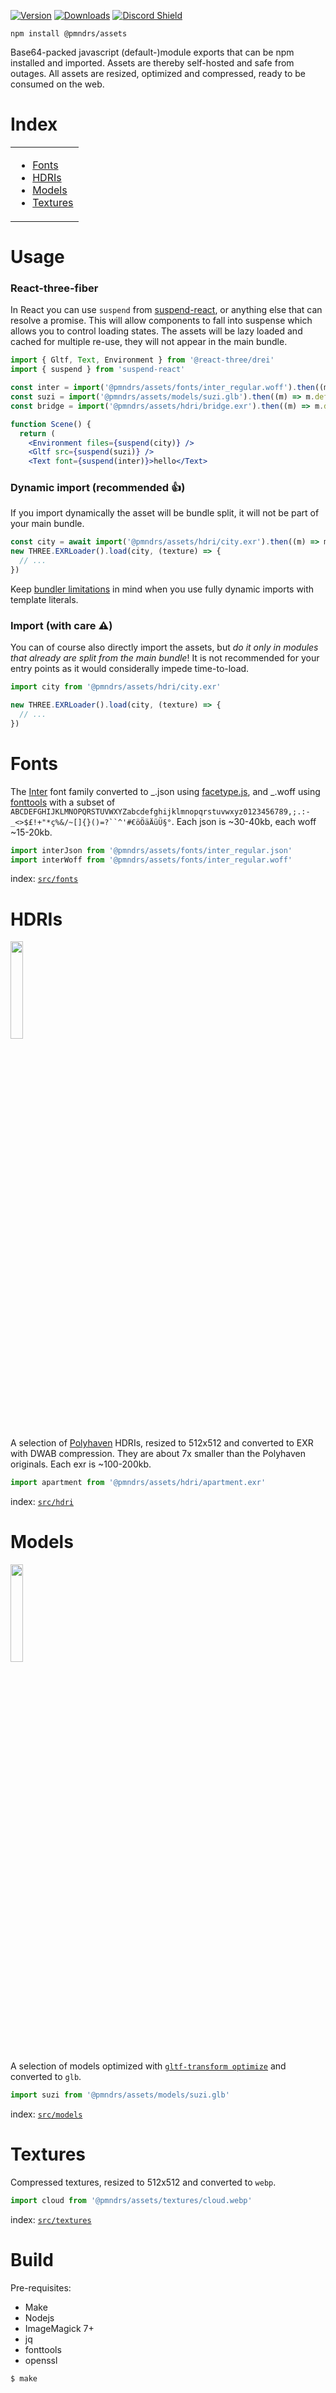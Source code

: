 [![Version](https://img.shields.io/npm/v/@pmndrs/assets?style=flat&colorA=000000&colorB=000000)](https://www.npmjs.com/package/@pmndrs/assets)
[![Downloads](https://img.shields.io/npm/dt/@pmndrs/assets.svg?style=flat&colorA=000000&colorB=000000)](https://www.npmjs.com/package/@pmndrs/assets)
[![Discord Shield](https://img.shields.io/discord/740090768164651008?style=flat&colorA=000000&colorB=000000&label=discord&logo=discord&logoColor=ffffff)](https://discord.com/channels/740090768164651008/741751532592038022)

```shell
npm install @pmndrs/assets
```

Base64-packed javascript (default-)module exports that can be npm installed and imported. Assets are thereby self-hosted and safe from outages. All assets are resized, optimized and compressed, ready to be consumed on the web.

# Index

<table>
  <tr>
    <td valign="top">
      <ul>
        <li><a href="#fonts">Fonts</a></li>
        <li><a href="#hdris">HDRIs</a></li>
        <li><a href="#models">Models</a></li>
        <li><a href="#textures">Textures</a></li>
      </ul>
    </td>
  </tr>
</table>

# Usage

### React-three-fiber

In React you can use `suspend` from [suspend-react](https://github.com/pmndrs/suspend-react), or anything else that can resolve a promise. This will allow components to fall into suspense which allows you to control loading states. The assets will be lazy loaded and cached for multiple re-use, they will not appear in the main bundle.

```jsx
import { Gltf, Text, Environment } from '@react-three/drei'
import { suspend } from 'suspend-react'

const inter = import('@pmndrs/assets/fonts/inter_regular.woff').then((m) => m.default)
const suzi = import('@pmndrs/assets/models/suzi.glb').then((m) => m.default)
const bridge = import('@pmndrs/assets/hdri/bridge.exr').then((m) => m.default)

function Scene() {
  return (
    <Environment files={suspend(city)} />
    <Gltf src={suspend(suzi)} />
    <Text font={suspend(inter)}>hello</Text>
```

### Dynamic import (recommended 👍)

If you import dynamically the asset will be bundle split, it will not be part of your main bundle.

```jsx
const city = await import('@pmndrs/assets/hdri/city.exr').then((m) => m.default)
new THREE.EXRLoader().load(city, (texture) => {
  // ...
})
```

Keep [bundler limitations](https://github.com/rollup/plugins/tree/master/packages/dynamic-import-vars#limitations) in mind when you use fully dynamic imports with template literals.

### Import (with care ⚠️)

You can of course also directly import the assets, but _do it only in modules that already are split from the main bundle_! It is not recommended for your entry points as it would considerally impede time-to-load.

```jsx
import city from '@pmndrs/assets/hdri/city.exr'

new THREE.EXRLoader().load(city, (texture) => {
  // ...
})
```

# Fonts

The [Inter](https://rsms.me/inter/) font family converted to _.json using [facetype.js](https://gero3.github.io/facetype.js), and _.woff using [fonttools](https://github.com/fonttools/fonttools) with a subset of ` ABCDEFGHIJKLMNOPQRSTUVWXYZabcdefghijklmnopqrstuvwxyz0123456789,;.:-_<>$£!+"*ç%&/~[]{}()=?``^'#€öÖäÄüÜ§° `. Each json is ~30-40kb, each woff ~15-20kb.

```js
import interJson from '@pmndrs/assets/fonts/inter_regular.json'
import interWoff from '@pmndrs/assets/fonts/inter_regular.woff'
```

index: [`src/fonts`](src/fonts)

# HDRIs

<p>
  <a href="https://codesandbox.io/s/eeznq6">
    <img width="20%" alt="" src="https://github-production-user-asset-6210df.s3.amazonaws.com/76580/244015488-fa7994c5-d696-487d-90ad-8d06846874a3.png">
  </a>
</p>

A selection of [Polyhaven](https://polyhaven.com/hdris) HDRIs, resized to 512x512 and converted to EXR with DWAB compression. They are about 7x smaller than the Polyhaven originals. Each exr is ~100-200kb.

```js
import apartment from '@pmndrs/assets/hdri/apartment.exr'
```

index: [`src/hdri`](src/hdri)

# Models

<p>
  <a href="https://codesandbox.io/s/hlvk2w">
    <img width="20%" alt="" src="https://github-production-user-asset-6210df.s3.amazonaws.com/76580/245103885-532f7904-10bb-4e47-957c-eda3cc70ee7b.png">
  </a>
</p>

A selection of models optimized with [`gltf-transform optimize`](https://gltf-transform.donmccurdy.com/cli) and converted to `glb`.

```js
import suzi from '@pmndrs/assets/models/suzi.glb'
```

index: [`src/models`](src/models)

# Textures

Compressed textures, resized to 512x512 and converted to `webp`.

```js
import cloud from '@pmndrs/assets/textures/cloud.webp'
```

index: [`src/textures`](src/textures)

# Build

Pre-requisites:

- Make
- Nodejs
- ImageMagick 7+
- jq
- fonttools
- openssl

```sh
$ make
```
